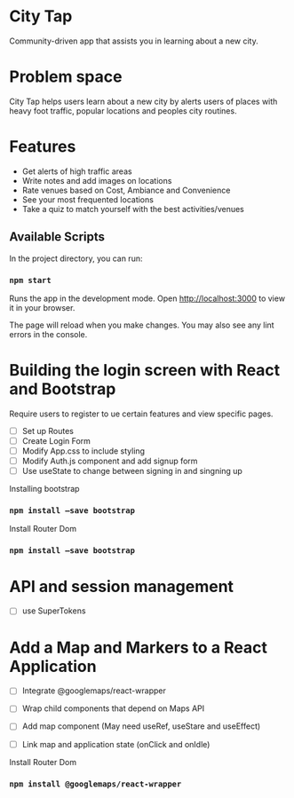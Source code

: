 # City Tap

Community-driven app that assists you in 
learning about a new city. 

# Problem space
City Tap helps users learn about a new city by alerts users of places with heavy foot traffic, popular locations and peoples city 
routines. 

# Features
- Get alerts of high traffic areas
- Write notes and add images on locations
- Rate venues based on Cost, Ambiance and Convenience 
- See your most frequented locations
- Take a quiz to match yourself with the best activities/venues 

## Available Scripts

In the project directory, you can run:

### `npm start`

Runs the app in the development mode.
Open [http://localhost:3000](http://localhost:3000) to view it in your browser.

The page will reload when you make changes.
You may also see any lint errors in the console.

# Building the login screen with React and Bootstrap
Require users to register to ue certain features and view specific pages. 
- [ ] Set up Routes
- [ ] Create Login Form
- [ ] Modify App.css to include styling
- [ ] Modify Auth.js component and add signup form 
- [ ] Use useState to change between signing in and singning up

Installing bootstrap
### `npm install –save bootstrap`

Install Router Dom
### `npm install –save bootstrap`

# API and session management 
- [ ] use SuperTokens

# Add a Map and Markers to a React Application
- [ ] Integrate @googlemaps/react-wrapper 
- [ ] Wrap child components that depend on Maps API
- [ ] Add map component (May need useRef, useStare and useEffect)
- [ ] Link map and application state (onClick and onIdle)


Install Router Dom
### `npm install @googlemaps/react-wrapper`
